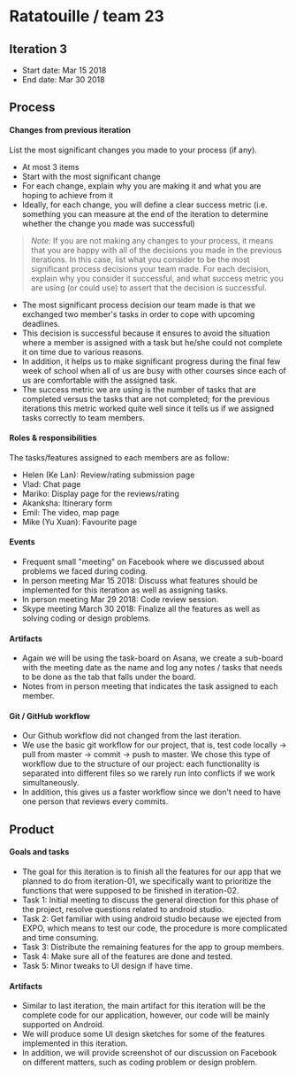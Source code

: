 # Ratatouille / team 23

## Iteration 3

 * Start date: Mar 15 2018
 * End date: Mar 30 2018

## Process

#### Changes from previous iteration

List the most significant changes you made to your process (if any).

 * At most 3 items
 * Start with the most significant change
 * For each change, explain why you are making it and what you are hoping to achieve from it
 * Ideally, for each change, you will define a clear success metric (i.e. something you can measure at the end of the iteration to determine whether the change you made was successful)

 > *Note:* If you are not making any changes to your process, it means that you are happy with all of the decisions you made in the previous iterations.
 > In this case, list what you consider to be the most significant process decisions your team made. For each decision, explain why you consider it successful, and what success metric you are using (or could use) to assert that the decision is successful.
 
 * The most significant process decision our team made is that we exchanged two member's tasks in order to cope with upcoming deadlines.
 * This decision is successful because it ensures to avoid the situation where a member is assigned with a task but he/she could not complete it on time due to various reasons. 
 * In addition, it helps us to make significant progress during the final few week of school when all of us are busy with other courses since each of us are comfortable with the assigned task. 
 * The success metric we are using is the number of tasks that are completed versus the tasks that are not completed; for the previous iterations this metric worked quite well since it tells us if we assigned tasks correctly to team members.

#### Roles & responsibilities

The tasks/features assigned to each members are as follow:
* Helen (Ke Lan): Review/rating submission page
* Vlad: Chat page
* Mariko: Display page for the reviews/rating
* Akanksha: Itinerary form
* Emil: The video, map page
* Mike (Yu Xuan): Favourite page

#### Events
 

 * Frequent small "meeting" on Facebook where we discussed about problems we faced during coding.
 * In person meeting Mar 15 2018: Discuss what features should be implemented for this iteration as well as assigning tasks.
 * In person meeting Mar 29 2018: Code review session.
 * Skype meeting March 30 2018: Finalize all the features as well as solving coding or design problems.


#### Artifacts
   
 * Again we will be using the task-board on Asana, we create a sub-board with the meeting date as the name and log any notes / tasks that needs to be done as the tab that falls under the board.
 * Notes from in person meeting that indicates the task assigned to each member.


#### Git / GitHub workflow

* Our Github workflow did not changed from the last iteration. 
* We use the basic git workflow for our project, that is, test code locally -> pull from master -> commit -> push to master. We chose this type of workflow due to the structure of our project: each functionality is separated into different files so we rarely run into conflicts if we work simultaneously. 
* In addition, this gives us a faster workflow since we don't need to have one person that reviews every commits.


## Product

#### Goals and tasks
 

 * The goal for this iteration is to finish all the features for our app that we planned to do from iteration-01, we specifically want to prioritize the functions that were supposed to be finished in iteration-02.
 * Task 1: Initial meeting to discuss the general direction for this phase of the project, resolve questions related to android studio.
 * Task 2: Get familiar with using android studio because we ejected from EXPO, which means to test our code, the procedure is more complicated and time consuming.
 * Task 3: Distribute the remaining features for the app to group members.
 * Task 4: Make sure all of the features are done and tested.
 * Task 5: Minor tweaks to UI design if have time.


#### Artifacts
   
  * Similar to last iteration, the main artifact for this iteration will be the complete code for our application, however, our code will be mainly supported on Android.
  * We will produce some UI design sketches for some of the features implemented in this iteration.
  * In addition, we will provide screenshot of our discussion on Facebook on different matters, such as coding problem or design problem.
